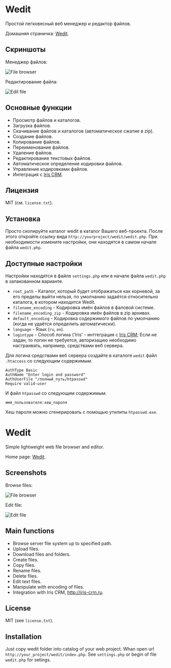 Wedit
=====

Простой легковесный веб менеджер и редактор файлов.

Домашняя страничка: [Wedit](http://iris-crm.ru/wedit).

Скриншоты
---------
Менеджер файлов:

![File browser](http://storage8.static.itmages.ru/i/12/0816/h_1345134156_6989463_23492a6956.png)

Редактирование файла:

![Edit file](http://storage1.static.itmages.ru/i/12/0816/h_1345134169_7515233_d6fd958ebd.png)

Основные функции
----------------
 * Просмотр файлов и каталогов.
 * Загрузка файлов.
 * Скачивание файлов и каталогов (автоматическое сжатие в zip).
 * Создание файлов.
 * Копирование файлов.
 * Переименование файлов.
 * Удаление файлов.
 * Редактирование текстовых файлов.
 * Автоматическое определение кодировки файлов.
 * Управление кодировками файлов.
 * Интеграция с [Iris CRM](http://iris-crm.ru).

Лицензия
--------
MIT (см. `license.txt`).

Установка
---------
Просто скопируйте каталог wedit в каталог Вашего веб-проекта.
После этого откройте ссылку вида `http://yourproject/wedit/wedit.php`.
При необходимости измените настройки, они находятся в самом начале файла `wedit.php`.

Доступные настройки
-----
Настройки находятся в файле `settings.php` или в начале файла `wedit.php` в запакованном варианте.
 * `root_path` - Каталог, который будет отображаться как корневой, за его пределы выйти нельзя, по умолчанию задаётся относительно каталога, в котором находится Wedit.
 * `filename_encoding` - Кодировка имён файлов в фаловой системе.
 * `filename_encoding_zip` - Кодировка имён файлов в zip архивах.
 * `default_encoding` - Кодировка содержимого файлов по умолчанию (когда не удаётся определить автоматически).
 * `language` - Язык (`ru`, `en`).
 * `logintype` - Способ логина ('Iris' - интгеграция с [Iris CRM](http://iris-crm.ru); Если не задан, то логин не требуется, авторизацию необходимо настраивать, например, средствами веб сервера.

Для логина средствами веб сервера создайте в каталоге `wedit` файл `.htaccess` со следующим содержимым.

```
AuthType Basic
AuthName "Enter login and password"
AuthUserFile "/полный_путь/htpasswd"
Require valid-user
```

И файл `htpasswd` со следующим содержимым.

```
имя_пользователя:хеш_пароля
```

Хеш пароля можно сгенерировать с помощью утилиты `htpasswd.exe`.



Wedit
=====

Simple lightweight web file browser and editor.

Home page: [Wedit](http://iris-crm.ru/wedit).

Screenshots
-----------
Browse files:

![File browser](http://storage8.static.itmages.ru/i/12/0816/h_1345134156_6989463_23492a6956.png)

Edit file:

![Edit file](http://storage1.static.itmages.ru/i/12/0816/h_1345134169_7515233_d6fd958ebd.png)

Main functions
--------------
 * Browse server file system up to specified path.
 * Upload files.
 * Download files and folders.
 * Create files.
 * Copy files.
 * Rename files.
 * Delete files.
 * Edit text files.
 * Manipulate with encoding of files.
 * Integration with Iris CRM, http://iris-crm.ru.

License
-------
MIT (see `license.txt`).

Installation
------------
Just copy wedit folder into catalog of your web project.
Whan open url `http://your_project/wedit/index.php`.
See `settings.php` or begin of file `wedit.php` for setings.